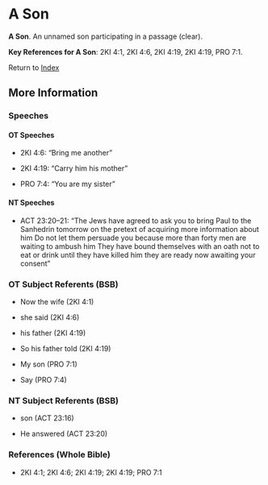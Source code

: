# A Son
**A Son**. 
An unnamed son participating in a passage (clear). 




**Key References for A Son**: 
2KI 4:1, 2KI 4:6, 2KI 4:19, 2KI 4:19, PRO 7:1. 






Return to [Index](00-Index.md)

## More Information

### Speeches

#### OT Speeches

* 2KI 4:6: “Bring me another”

* 2KI 4:19: “Carry him his mother”

* PRO 7:4: “You are my sister”

#### NT Speeches

* ACT 23:20–21: “The Jews have agreed to ask you to bring Paul to the Sanhedrin tomorrow on the pretext of acquiring more information about him Do not let them persuade you because more than forty men are waiting to ambush him They have bound themselves with an oath not to eat or drink until they have killed him they are ready now awaiting your consent”

### OT Subject Referents (BSB)

* Now the wife (2KI 4:1)

* she said (2KI 4:6)

* his father (2KI 4:19)

* So his father told (2KI 4:19)

* My son (PRO 7:1)

* Say (PRO 7:4)



### NT Subject Referents (BSB)

* son (ACT 23:16)

* He answered (ACT 23:20)



### References (Whole Bible)

* 2KI 4:1; 2KI 4:6; 2KI 4:19; 2KI 4:19; PRO 7:1



